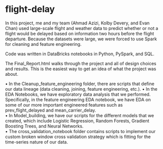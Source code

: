 # flight-delay

In this project, me and my team (Ahmad Azizi, Kolby Devery, and Evan Chan) used large-scale flight and weather data to predict whether or not a flight would be delayed based on information two hours before the flight departure. Because the datasets were large, we were forced to use Spark for cleaning and feature engineering. 

Code was written in DataBricks notebooks in Python, PySpark, and SQL. 

The Final_Report.html walks through the project and all of design choices and results. This is the easiest way to get an idea of what the project was about. 




• In the Cleanup_feature_engineering folder, there are scripts that define our data lineage (data cleaning, joining, feature engineering, etc.). 
• In the EDA Notebooks, we have exploratory data analysis that we performed. Specifically, in the feature engineering EDA notebook, we have EDA on some of our more important engineered features such as prev_flight_delayed and mean_carrier_delay.   
• In Model_building, we have our scripts for the different models that we created, which include Logistic Regression, Random Forests, Gradient Boosting Trees, and Neural Networks.   
• The cross_validation_notebook folder contains scripts to implement our custom broken window cross validation strategy which is fitting for the time-series nature of our data.   



